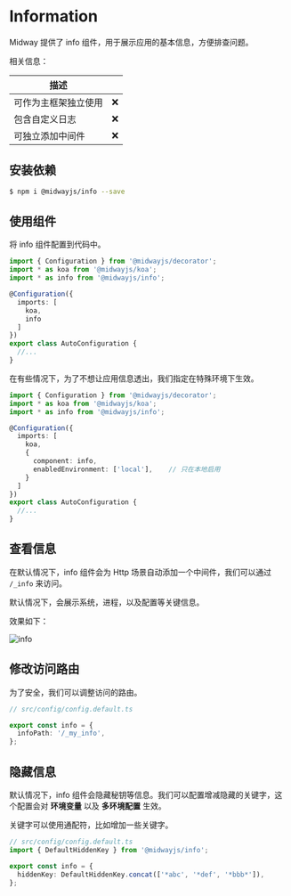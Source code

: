 # Information

Midway 提供了 info 组件，用于展示应用的基本信息，方便排查问题。

相关信息：

| 描述                 |      |
| -------------------- | ---- |
| 可作为主框架独立使用 | ❌    |
| 包含自定义日志       | ❌    |
| 可独立添加中间件     | ❌    |



## 安装依赖

```bash
$ npm i @midwayjs/info --save
```



## 使用组件

将 info 组件配置到代码中。

```typescript
import { Configuration } from '@midwayjs/decorator';
import * as koa from '@midwayjs/koa';
import * as info from '@midwayjs/info';

@Configuration({
  imports: [
    koa,
    info
  ]
})
export class AutoConfiguration {
  //...
}
```

在有些情况下，为了不想让应用信息透出，我们指定在特殊环境下生效。

```typescript
import { Configuration } from '@midwayjs/decorator';
import * as koa from '@midwayjs/koa';
import * as info from '@midwayjs/info';

@Configuration({
  imports: [
    koa,
    {
      component: info,
      enabledEnvironment: ['local'],	// 只在本地启用
    }
  ]
})
export class AutoConfiguration {
  //...
}
```



## 查看信息

在默认情况下，info 组件会为 Http 场景自动添加一个中间件，我们可以通过 `/_info` 来访问。

默认情况下，会展示系统，进程，以及配置等关键信息。

效果如下：

![info](https://img.alicdn.com/imgextra/i3/O1CN01TCkSvr28x8T7gtnCl_!!6000000007998-2-tps-797-1106.png)



## 修改访问路由

为了安全，我们可以调整访问的路由。

```typescript
// src/config/config.default.ts

export const info = {
  infoPath: '/_my_info',
};
```



## 隐藏信息

默认情况下，info 组件会隐藏秘钥等信息。我们可以配置增减隐藏的关键字，这个配置会对 **环境变量** 以及 **多环境配置** 生效。

关键字可以使用通配符，比如增加一些关键字。

```typescript
// src/config/config.default.ts
import { DefaultHiddenKey } from '@midwayjs/info';

export const info = {
  hiddenKey: DefaultHiddenKey.concat(['*abc', '*def', '*bbb*']),
};
```

